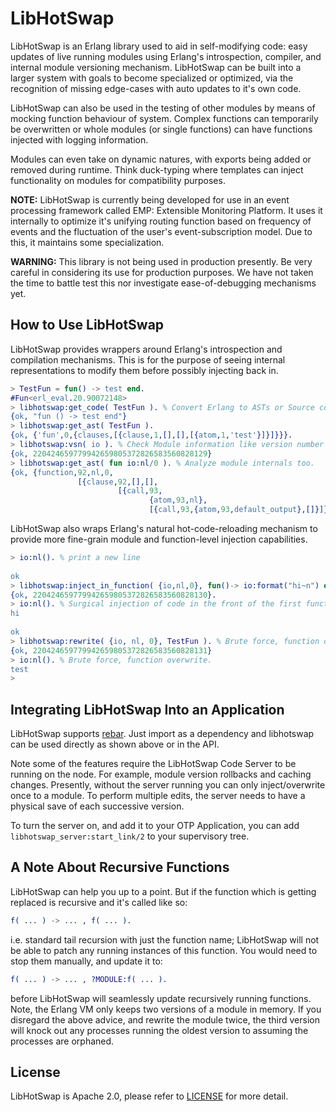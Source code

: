 # LibHotSwap #

LibHotSwap is an Erlang library used to aid in self-modifying code: easy 
updates of live running modules using Erlang's introspection, compiler, and 
internal module versioning mechanism. LibHotSwap can be built into a larger 
system with goals to become specialized or optimized, via the recognition of 
missing edge-cases with auto updates to it's own code.

LibHotSwap can also be used in the testing of other modules by means of mocking
function behaviour of system. Complex functions can temporarily be overwritten
or whole modules (or single functions) can have functions injected with logging 
information. 

Modules can even take on dynamic natures, with exports being added or removed
during runtime. Think duck-typing where templates can inject functionality on 
modules for compatibility purposes.

**NOTE:** LibHotSwap is currently being developed for use in an event processing
framework called EMP: Extensible Monitoring Platform. It uses it internally to
optimize it's unifying routing function based on frequency of events and the
fluctuation of the user's event-subscription model. Due to this, it maintains
some specialization.

**WARNING:** This library is not being used in production presently. Be very 
careful in considering its use for production purposes. We have not taken the 
time to battle test this nor investigate ease-of-debugging mechanisms yet.

## How to Use LibHotSwap ##

LibHotSwap provides wrappers around Erlang's introspection and compilation 
mechanisms. This is for the purpose of seeing internal representations to 
modify them before possibly injecting back in.

```erlang
> TestFun = fun() -> test end.
#Fun<erl_eval.20.90072148>
> libhotswap:get_code( TestFun ). % Convert Erlang to ASTs or Source code.
{ok, "fun () -> test end"}
> libhotswap:get_ast( TestFun ).
{ok, {'fun',0,{clauses,[{clause,1,[],[],[{atom,1,'test'}]}]}}}.
> libhotswap:vsn( io ). % Check Module information like version number
{ok, 220424659779942659805372826583560828129}
> libhotswap:get_ast( fun io:nl/0 ). % Analyze module internals too.
{ok, {function,92,nl,0,
               [{clause,92,[],[],
                        [{call,93,
                               {atom,93,nl},
                               [{call,93,{atom,93,default_output},[]}]}]}]}}
```

LibHotSwap also wraps Erlang's natural hot-code-reloading mechanism to provide
more fine-grain module and function-level injection capabilities.

```erlang
> io:nl(). % print a new line
 
ok
> libhotswap:inject_in_function( {io,nl,0}, fun()-> io:format("hi~n") end, {0,[1]} ).
{ok, 220424659779942659805372826583560828130}.
> io:nl(). % Surgical injection of code in the front of the first function clause.
hi
 
ok
> libhotswap:rewrite( {io, nl, 0}, TestFun ). % Brute force, function overwrites
{ok, 220424659779942659805372826583560828131}
> io:nl(). % Brute force, function overwrite.
test
>
```

## Integrating LibHotSwap Into an Application ##

LibHotSwap supports [rebar](https://github.com/rebar/rebar). Just import as a
dependency and libhotswap can be used directly as shown above or in the API.

Note some of the features require the LibHotSwap Code Server to be running on 
the node. For example, module version rollbacks and caching changes. Presently,
without the server running you can only inject/overwrite once to a module. To
perform multiple edits, the server needs to have a physical save of each 
successive version.

To turn the server on, and add it to your OTP Application, you can add
`libhotswap_server:start_link/2` to your supervisory tree. 

## A Note About Recursive Functions ##

LibHotSwap can help you up to a point. But if the function which is getting 
replaced is recursive and it's called like so:

```erlang
f( ... ) -> ... , f( ... ).
```

i.e. standard tail recursion with just the function name; LibHotSwap will not 
be able to patch any running instances of this function. You would need to stop
them manually, and update it to:

```erlang
f( ... ) -> ... , ?MODULE:f( ... ).
```

before LibHotSwap will seamlessly update recursively running functions. Note,
the Erlang VM only keeps two versions of a module in memory. If you disregard 
the above advice, and rewrite the module twice, the third version will knock
out any processes running the oldest version to assuming the processes are
orphaned.

## License ##

LibHotSwap is Apache 2.0, please refer to [LICENSE](LICENSE) for more detail.

